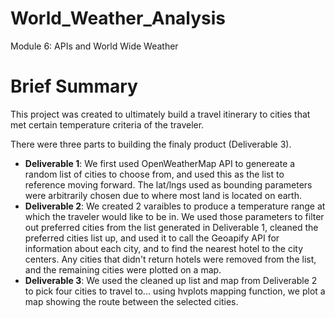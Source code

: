 # World_Weather_Analysis
Module 6: APIs and World Wide Weather

# Brief Summary 

This project was created to ultimately build a travel itinerary to cities that met certain temperature criteria of the traveler. 

There were three parts to building the finaly product (Deliverable 3).

- **Deliverable 1**: We first used OpenWeatherMap API to genereate a random list of cities to choose from, and used this as the list to reference moving forward. The lat/lngs used as bounding parameters were arbitrarily chosen due to where most land is located on earth. 
- **Deliverable 2**: We created 2 varaibles to produce a temperature range at which the traveler would like to be in. We used those parameters to filter out preferred cities from the list generated in Deliverable 1, cleaned the preferred cities list up, and used it to call the Geoapify API for information about each city, and to find the nearest hotel to the city centers. Any cities that didn't return hotels were removed from the list, and the remaining cities were plotted on a map.
- **Deliverable 3**: We used the cleaned up list and map from Deliverable 2 to pick four cities to travel to... using hvplots mapping function, we plot a map showing the route between the selected cities. 

